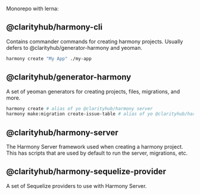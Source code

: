 Monorepo with lerna:

## @clarityhub/harmony-cli

Contains commander commands for creating harmony projects. Usually defers to
@clarityhub/generator-harmony and yeoman.

```bash
harmony create "My App" ./my-app
```

## @clarityhub/generator-harmony

A set of yeoman generators for creating projects, files, migrations, and more.

```bash
harmony create # alias of yo @clarityhub/harmony server
harmony make:migration create-issue-table # alias of yo @clarityhub/harmony migration
```

## @clarityhub/harmony-server

The Harmony Server framework used when creating a harmony project. This has
scripts that are used by default to run the server, migrations, etc.

## @clarityhub/harmony-sequelize-provider

A set of Sequelize providers to use with Harmony Server.
